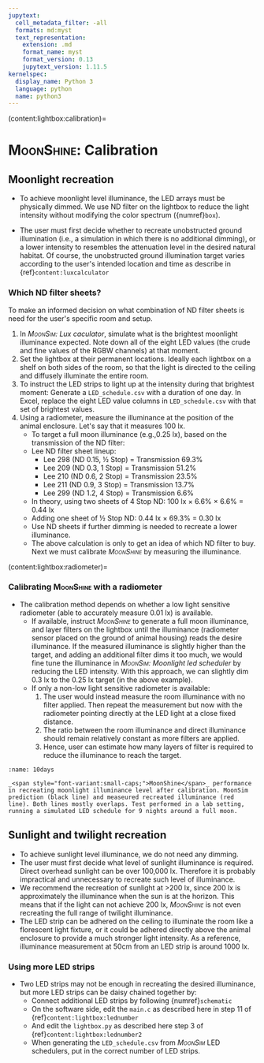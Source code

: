 ```yaml
---
jupytext:
  cell_metadata_filter: -all
  formats: md:myst
  text_representation:
    extension: .md
    format_name: myst
    format_version: 0.13
    jupytext_version: 1.11.5
kernelspec:
  display_name: Python 3
  language: python
  name: python3
---
```


(content:lightbox:calibration)=
# <span style="font-variant:small-caps;">MoonShine</span>: Calibration

## Moonlight recreation
- To achieve moonlight level illuminance, the LED arrays must be physically dimmed. We use ND filter on the lightbox to reduce the light intensity without modifying the color spectrum ({numref}`box`).

- The user must first decide whether to recreate unobstructed ground illumination (i.e., a simulation in which there is no additional dimming), or a lower intensity to resembles the attenuation level in the desired natural habitat. Of course, the unobstructed ground illumination target varies according to the user's intended location and time as describe in {ref}`content:luxcalculator`


### Which ND filter sheets?
To make an informed decision on what combination of ND filter sheets is need for the user's specific room and setup.

1. In _<span style="font-variant:small-caps;">MoonSim</span>: Lux caculator_, simulate what is the brightest moonlight illuminance expected. Note down all of the eight LED values (the crude and fine values of the RGBW channels) at that moment.
2. Set the lightbox at their permanent locations. Ideally each lightbox on a shelf on both sides of the room, so that the light is directed to the ceiling and diffusely illuminate the entire room.
3. To instruct the LED strips to light up at the intensity during that brightest moment: Generate a `LED_schedule.csv` with a duration of one day. In Excel, replace the eight LED value columns in `LED_schedule.csv` with that set of brightest values.
4. Using a radiometer, measure the illuminance at the position of the animal enclosure. Let's say that it measures 100 lx. 
    - To target a full moon illuminance (e.g.,0.25 lx), based on the transmission of the ND filter:
    - Lee ND filter sheet lineup:
        - Lee 298 (ND 0.15, ½ Stop) = Transmission 69.3%
        - Lee 209 (ND 0.3, 1 Stop) = Transmission 51.2%
        - Lee 210 (ND 0.6, 2 Stop) = Transmission 23.5%
        - Lee 211 (ND 0.9, 3 Stop) = Transmission 13.7%
        - Lee 299 (ND 1.2, 4 Stop) = Transmission 6.6%
    - In theory, using two sheets of 4 Stop ND: 100 lx × 6.6% × 6.6% = 0.44 lx 
    - Adding one sheet of ½ Stop ND: 0.44 lx × 69.3% = 0.30 lx
    - Use ND sheets if further dimming is needed to recreate a lower illuminance.
    - The above calculation is only to get an idea of which ND filter to buy. Next we must calibrate _<span style="font-variant:small-caps;">MoonShine</span>_ by measuring the illuminance.

(content:lightbox:radiometer)=
###  Calibrating <span style="font-variant:small-caps;">MoonShine</span> with a radiometer
- The calibration method depends on whether a low light sensitive radiometer (able to accurately measure 0.01 lx) is available.
    - If available, instruct _<span style="font-variant:small-caps;">MoonShine</span>_ to generate a full moon illuminance, and layer filters on the lightbox until the illuminance (radiometer sensor placed on the ground of animal housing) reads the desire illuminance. If the measured illuminance is slightly higher than the target, and adding an additional filter dims it too much, we would fine tune the illuminance in _<span style="font-variant:small-caps;">MoonSim</span>: Moonlight led scheduler_ by reducing the LED intensity. With this approach, we can slightly dim 0.3 lx to the 0.25 lx target (in the above example).
    - If only a non-low light sensitive radiometer is available:
        1. The user would instead measure the room illuminance with no filter applied. Then repeat the measurement but now with the radiometer pointing directly at the LED light at a close fixed distance.
        2. The ratio between the room illuminance and direct illuminance should remain relatively constant as more filters are applied.
        3. Hence, user can estimate how many layers of filter is required to reduce the illuminance to reach the target.

```{figure} /images/10days.png
:name: 10days

_<span style="font-variant:small-caps;">MoonShine</span>_ performance in recreating moonlight illuminance level after calibration. MoonSim prediction (black line) and measeured recreated illuminance (red line). Both lines mostly overlaps. Test performed in a lab setting, running a simulated LED schedule for 9 nights around a full moon.
```
## Sunlight and twilight recreation

- To achieve sunlight level illuminance, we do not need any dimming.
- The user must first decide what level of sunlight illuminance is required. Direct overhead sunlight can be over 100,000 lx. Therefore it is probably impractical and unnecessary to recreate such level of illuminance.
- We recommend the recreation of sunlight at >200 lx, since 200 lx is approximately the illuminance when the sun is at the horizon. This means that if the light can not achieve 200 lx, _<span style="font-variant:small-caps;">MoonShine</span>_ is not even recreating the full range of twilight illuminance.
- The LED strip can be adhered on the ceiling to illuminate the room like a florescent light fixture, or it could be adhered directly above the animal enclosure to provide a much stronger light intensity. As a reference, illuminance measurement at 50cm from an LED strip is around 1000 lx. 

### Using more LED strips
- Two LED strips may not be enough in recreating the desired illuminance, but more LED strips can be daisy chained together by:
    - Connect additional LED strips by following {numref}`schematic`
    - On the software side, edit the `main.c` as described here in step 11 of {ref}`content:lightbox:lednumber`
    - And edit the `lightbox.py` as described here step 3 of {ref}`content:lightbox:lednumber2`
    - When generating the `LED_schedule.csv` from _<span style="font-variant:small-caps;">MoonSim</span>_ LED schedulers, put in the correct number of LED strips. 